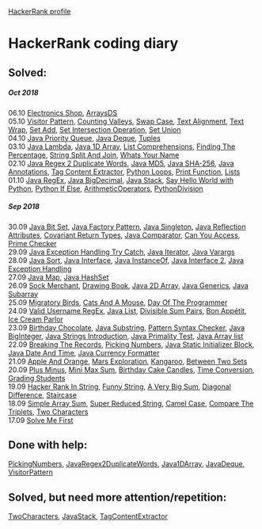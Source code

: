 [HackerRank profile](https://www.hackerrank.com/weozUA)  

HackerRank coding diary
=====  
Solved:
------
##### Oct 2018
06.10    [Electronics Shop](https://www.hackerrank.com/challenges/electronics-shop/problem),
         [ArraysDS](https://www.hackerrank.com/challenges/arrays-ds/problem)  
05.10    [Visitor Pattern](https://www.hackerrank.com/challenges/java-vistor-pattern/problem),
         [Counting Valleys](https://www.hackerrank.com/challenges/counting-valleys/problem),
         [Swap Case](https://www.hackerrank.com/challenges/swap-case/problem),
         [Text Alignment](https://www.hackerrank.com/challenges/text-alignment/problemr),
         [Text Wrap](https://www.hackerrank.com/challenges/text-wrap/problem),
         [Set Add](https://www.hackerrank.com/challenges/py-set-add/problem),
         [Set Intersection Operation](https://www.hackerrank.com/challenges/py-set-intersection-operation/problem),
         [Set Union](https://www.hackerrank.com/challenges/py-set-union/problem)  
04.10    [Java Priority Queue](https://www.hackerrank.com/challenges/java-priority-queue/problem),
         [Java Deque](https://www.hackerrank.com/challenges/java-dequeue/problem),
         [Tuples](https://www.hackerrank.com/challenges/python-tuples/problem)  
03.10    [Java Lambda](https://www.hackerrank.com/challenges/java-lambda-expressions/problem),
         [Java 1D Array](https://www.hackerrank.com/challenges/java-1d-array/problem),
         [List Comprehensions](https://www.hackerrank.com/challenges/list-comprehensions/problem),
         [Finding The Percentage](https://www.hackerrank.com/challenges/finding-the-percentage/problem),
         [String Split And Join](https://www.hackerrank.com/challenges/python-string-split-and-join/problem),
         [Whats Your Name](https://www.hackerrank.com/challenges/whats-your-name/problem)  
02.10    [Java Regex 2 Duplicate Words](https://www.hackerrank.com/challenges/duplicate-word/problem),
         [Java MD5](https://www.hackerrank.com/challenges/java-md5/problem),
         [Java SHA-256](https://www.hackerrank.com/challenges/sha-256/problem),
         [Java Annotations](https://www.hackerrank.com/challenges/java-annotations/problem),
         [Tag Content Extractor](https://www.hackerrank.com/challenges/tag-content-extractor/problem),
         [Python Loops](https://www.hackerrank.com/challenges/python-loops/problem),
         [Print Function](https://www.hackerrank.com/challenges/python-print/problem),
         [Lists](https://www.hackerrank.com/challenges/python-lists/problem)  
01.10    [Java RegEx](https://www.hackerrank.com/challenges/java-regex/problem),
         [Java BigDecimal](https://www.hackerrank.com/challenges/java-bigdecimal/problem),
         [Java Stack](https://www.hackerrank.com/challenges/java-stack/problem),
         [Say Hello World with Python](https://www.hackerrank.com/challenges/py-hello-world/problem),
         [Python If Else](https://www.hackerrank.com/challenges/py-if-else/problem),
         [ArithmeticOperators](https://www.hackerrank.com/challenges/python-arithmetic-operators/problem),
         [PythonDivision](https://www.hackerrank.com/challenges/python-division/problem)
##### Sep 2018
30.09    [Java Bit Set](https://www.hackerrank.com/challenges/java-bitset/problem),
         [Java Factory Pattern](https://www.hackerrank.com/challenges/java-factory/problem), 
         [Java Singleton](https://www.hackerrank.com/challenges/java-singleton/problem),
         [Java Reflection Attributes](https://www.hackerrank.com/challenges/java-reflection-attributes/problem), 
         [Covariant Return Types](https://www.hackerrank.com/challenges/java-covariance/problem),
         [Java Comparator](https://www.hackerrank.com/challenges/java-comparator/problem),
         [Can You Access](https://www.hackerrank.com/challenges/can-you-access/problem),
         [Prime Checker](https://www.hackerrank.com/challenges/prime-checker/problem)  
29.09    [Java Exception Handling Try Catch](https://www.hackerrank.com/challenges/java-exception-handling-try-catch/problem),
         [Java Iterator](https://www.hackerrank.com/challenges/java-iterator/problem),
         [Java Varargs](https://www.hackerrank.com/challenges/simple-addition-varargs/problem)  
28.09    [Java Sort](https://www.hackerrank.com/challenges/java-sort/problem),
         [Java Interface](https://www.hackerrank.com/challenges/java-interface/problem),
         [Java InstanceOf](https://www.hackerrank.com/challenges/java-instanceof-keyword/problem),
         [Java Interface 2](https://www.hackerrank.com/challenges/java-inheritance-2/problem),
         [Java Exception Handling](https://www.hackerrank.com/challenges/java-exception-handling/problem)  
27.09    [Java Map](https://www.hackerrank.com/challenges/phone-book/problem),
         [Java HashSet](https://www.hackerrank.com/challenges/java-hashset/problem)  
26.09    [Sock Merchant](https://www.hackerrank.com/challenges/sock-merchant/problem),
         [Drawing Book](https://www.hackerrank.com/challenges/drawing-book/problem),
         [Java 2D Array](https://www.hackerrank.com/challenges/java-2d-array/problem),
         [Java Generics](https://www.hackerrank.com/challenges/java-generics/problem),
         [Java Subarray](https://www.hackerrank.com/challenges/java-negative-subarray/problem)  
25.09    [Migratory Birds](https://www.hackerrank.com/challenges/migratory-birds/problem),
         [Cats And A Mouse](https://www.hackerrank.com/challenges/cats-and-a-mouse/problem),
         [Day Of The Programmer](https://www.hackerrank.com/challenges/day-of-the-programmer/problem)  
24.09    [Valid Username RegEx](https://www.hackerrank.com/challenges/valid-username-checker/problem),
         [Java List](https://www.hackerrank.com/challenges/java-list/problem),
         [Divisible Sum Pairs](https://www.hackerrank.com/challenges/divisible-sum-pairs/problem),
         [Bon Appétit](https://www.hackerrank.com/challenges/bon-appetit/problem),
         [Ice Cream Parlor](https://www.hackerrank.com/challenges/icecream-parlor/problem)  
23.09    [Birthday Chocolate](https://www.hackerrank.com/challenges/the-birthday-bar/problem), 
         [Java Substring](https://www.hackerrank.com/challenges/java-substring/problem), 
         [Pattern Syntax Checker](https://www.hackerrank.com/challenges/pattern-syntax-checker/problem),
         [Java BigInteger](https://www.hackerrank.com/challenges/java-biginteger/problem),
         [Java Strings Introduction](https://www.hackerrank.com/challenges/java-strings-introduction/problem),
         [Java Primality Test](https://www.hackerrank.com/challenges/java-primality-test/problem),
         [Java Array list](https://www.hackerrank.com/challenges/java-arraylist/problem)  
22.09    [Breaking The Records](https://www.hackerrank.com/challenges/breaking-best-and-worst-records/problem), 
         [Picking Numbers](https://www.hackerrank.com/challenges/picking-numbers/problem),
         [Java Static Initializer Block](https://www.hackerrank.com/challenges/java-static-initializer-block/problem),
         [Java Date And Time](https://www.hackerrank.com/challenges/java-date-and-time/problem),
         [Java Currency Formatter](https://www.hackerrank.com/challenges/java-currency-formatter/problem)  
21.09    [Apple And Orange](https://www.hackerrank.com/challenges/apple-and-orange/problem),
         [Mars Exploration](https://www.hackerrank.com/challenges/mars-exploration/problem),
         [Kangaroo](https://www.hackerrank.com/challenges/kangaroo/problem),
         [Between Two Sets](https://www.hackerrank.com/challenges/between-two-sets/problem)  
20.09    [Plus Minus](https://www.hackerrank.com/challenges/plus-minus/problem), 
         [Mini Max Sum](https://www.hackerrank.com/challenges/mini-max-sum/problem),
         [Birthday Cake Candles](https://www.hackerrank.com/challenges/birthday-cake-candles/problem),
         [Time Conversion](ttps://www.hackerrank.com/challenges/time-conversion/problem),
         [Grading Students](https://www.hackerrank.com/challenges/grading/problem)  
19.09    [Hacker Rank In String](https://www.hackerrank.com/challenges/hackerrank-in-a-string/problem),
         [Funny String](https://www.hackerrank.com/challenges/funny-string/problem),
         [A Very Big Sum](https://www.hackerrank.com/challenges/a-very-big-sum/problem),
         [Diagonal Difference](https://www.hackerrank.com/challenges/diagonal-difference/problem),
         [Staircase](https://www.hackerrank.com/challenges/staircase/problem)  
18.09    [Simple Array Sum](https://www.hackerrank.com/challenges/simple-array-sum/problem),
         [Super Reduced String](https://www.hackerrank.com/challenges/reduced-string/problem),
         [Camel Case](https://www.hackerrank.com/challenges/camelcase/problem), 
         [Compare The Triplets](https://www.hackerrank.com/challenges/compare-the-triplets/problem),
         [Two Characters](https://www.hackerrank.com/challenges/two-characters/problem)  
17.09    [Solve Me First](https://www.hackerrank.com/challenges/solve-me-first/problem)  
         

Done with help:
------
[PickingNumbers](https://www.hackerrank.com/challenges/picking-numbers/problem),
[JavaRegex2DuplicateWords](https://www.hackerrank.com/challenges/duplicate-word/problem),
[Java1DArray](https://www.hackerrank.com/challenges/java-1d-array/problem),
[JavaDeque](https://www.hackerrank.com/challenges/java-dequeue/problem),
[VisitorPattern](https://www.hackerrank.com/challenges/java-vistor-pattern/problem)  

Solved, but need more attention/repetition:
------
[TwoCharacters](https://www.hackerrank.com/challenges/two-characters/problem),
[JavaStack](https://www.hackerrank.com/challenges/java-stack/problem),
[TagContentExtractor](https://www.hackerrank.com/challenges/tag-content-extractor/problem)